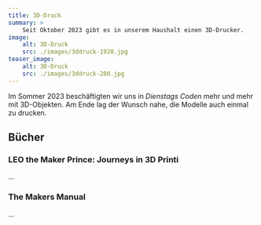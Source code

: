```yaml
---
title: 3D-Druck
summary: >
    Seit Oktober 2023 gibt es in unserem Haushalt einen 3D-Drucker. 
image:
    alt: 3D-Druck
    src: ./images/3ddruck-1920.jpg
teaser_image:
    alt: 3D-Druck
    src: ./images/3ddruck-200.jpg
---
```

Im Sommer 2023 beschäftigten wir uns in *Dienstags Coden* mehr und mehr mit 3D-Objekten. Am Ende lag der Wunsch nahe, die Modelle auch einmal zu drucken.

## Bücher

### LEO the Maker Prince: Journeys in 3D Printi

...

### The Makers Manual

...
